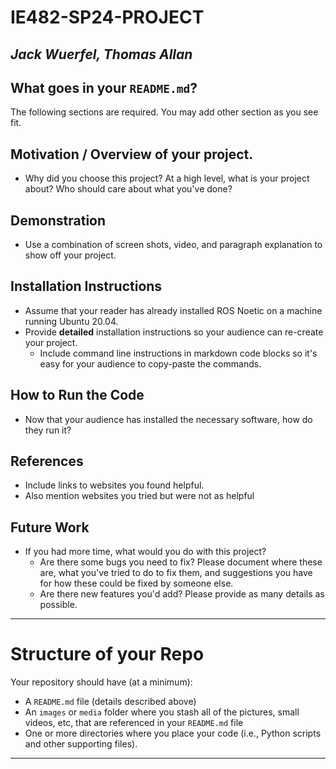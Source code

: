 # IE482-SP24-PROJECT

*Jack Wuerfel, Thomas Allan*
---

## What goes in your `README.md`?
The following sections are required.  You may add other section as you see fit.

## Motivation / Overview of your project.
- Why did you choose this project?   At a high level, what is your project about? Who should care about what you've done? 

## Demonstration
- Use a combination of screen shots, video, and paragraph explanation to show off your project.
   
## Installation Instructions
- Assume that your reader has already installed ROS Noetic on a machine running Ubuntu 20.04.
- Provide **detailed** installation instructions so your audience can re-create your project.
    - Include command line instructions in markdown code blocks so it's easy for your audience to copy-paste the commands.
## How to Run the Code
- Now that your audience has installed the necessary software, how do they run it?

## References
- Include links to websites you found helpful.
- Also mention websites you tried but were not as helpful

## Future Work
- If you had more time, what would you do with this project?
    - Are there some bugs you need to fix?  Please document where these are, what you've tried to do to fix them, and suggestions you have for how these could be fixed by someone else.
    - Are there new features you'd add?  Please provide as many details as possible.

---
# Structure of your Repo
Your repository should have (at a minimum):
- A `README.md` file (details described above)
- An `images` or `media` folder where you stash all of the pictures, small videos, etc, that are referenced in your `README.md` file
- One or more directories where you place your code (i.e., Python scripts and other supporting files).

--- 


